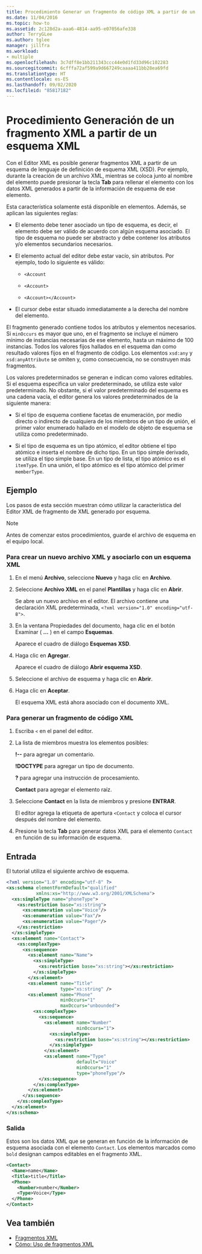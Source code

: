 ```yaml
---
title: Procedimiento Generar un fragmento de código XML a partir de un esquema XML
ms.date: 11/04/2016
ms.topic: how-to
ms.assetid: 2c128d2a-aaa6-4814-aa95-e07056afe338
author: TerryGLee
ms.author: tglee
manager: jillfra
ms.workload:
- multiple
ms.openlocfilehash: 3c7dff8e1bb211343ccc44e0d1fd33d96c102283
ms.sourcegitcommit: 6cfffa72af599a9d667249caaaa411bb28ea69fd
ms.translationtype: HT
ms.contentlocale: es-ES
ms.lasthandoff: 09/02/2020
ms.locfileid: "85817182"
---
```

# <a name="how-to-generate-an-xml-snippet-from-an-xml-schema"></a>Procedimiento Generación de un fragmento XML a partir de un esquema XML

Con el Editor XML es posible generar fragmentos XML a partir de un esquema de lenguaje de definición de esquema XML (XSD). Por ejemplo, durante la creación de un archivo XML, mientras se coloca junto al nombre del elemento puede presionar la tecla **Tab** para rellenar el elemento con los datos XML generados a partir de la información de esquema de ese elemento.

Esta característica solamente está disponible en elementos. Además, se aplican las siguientes reglas:

- El elemento debe tener asociado un tipo de esquema, es decir, el elemento debe ser válido de acuerdo con algún esquema asociado. El tipo de esquema no puede ser abstracto y debe contener los atributos y/o elementos secundarios necesarios.

- El elemento actual del editor debe estar vacío, sin atributos. Por ejemplo, todo lo siguiente es válido:

  - `<Account`

  - `<Account>`

  - `<Account></Account>`

- El cursor debe estar situado inmediatamente a la derecha del nombre del elemento.

El fragmento generado contiene todos los atributos y elementos necesarios. Si `minOccurs` es mayor que uno, en el fragmento se incluye el número mínimo de instancias necesarias de ese elemento, hasta un máximo de 100 instancias. Todos los valores fijos hallados en el esquema dan como resultado valores fijos en el fragmento de código. Los elementos `xsd:any` y `xsd:anyAttribute` se omiten y, como consecuencia, no se construyen más fragmentos.

Los valores predeterminados se generan e indican como valores editables. Si el esquema especifica un valor predeterminado, se utiliza este valor predeterminado. No obstante, si el valor predeterminado del esquema es una cadena vacía, el editor genera los valores predeterminados de la siguiente manera:

- Si el tipo de esquema contiene facetas de enumeración, por medio directo o indirecto de cualquiera de los miembros de un tipo de unión, el primer valor enumerado hallado en el modelo de objeto de esquema se utiliza como predeterminado.

- Si el tipo de esquema es un tipo atómico, el editor obtiene el tipo atómico e inserta el nombre de dicho tipo. En un tipo simple derivado, se utiliza el tipo simple base. En un tipo de lista, el tipo atómico es el `itemType`. En una unión, el tipo atómico es el tipo atómico del primer `memberType`.

## <a name="example"></a>Ejemplo

Los pasos de esta sección muestran cómo utilizar la característica del Editor XML de fragmento de XML generado por esquema.

> [!NOTE]
> Antes de comenzar estos procedimientos, guarde el archivo de esquema en el equipo local.

### <a name="to-create-a-new-xml-file-and-associate-it-with-an-xml-schema"></a>Para crear un nuevo archivo XML y asociarlo con un esquema XML

1. En el menú **Archivo**, seleccione **Nuevo** y haga clic en **Archivo**.

2. Seleccione **Archivo XML** en el panel **Plantillas** y haga clic en **Abrir**.

     Se abre un nuevo archivo en el editor. El archivo contiene una declaración XML predeterminada, `<?xml version="1.0" encoding="utf-8">`.

3. En la ventana Propiedades del documento, haga clic en el botón Examinar ( **…** ) en el campo **Esquemas**.

     Aparece el cuadro de diálogo **Esquemas XSD**.

4. Haga clic en **Agregar**.

     Aparece el cuadro de diálogo **Abrir esquema XSD**.

5. Seleccione el archivo de esquema y haga clic en **Abrir**.

6. Haga clic en **Aceptar**.

     El esquema XML está ahora asociado con el documento XML.

### <a name="to-generate-an-xml-snippet"></a>Para generar un fragmento de código XML

1. Escriba `<` en el panel del editor.

2. La lista de miembros muestra los elementos posibles:

     **!--** para agregar un comentario.

     **!DOCTYPE** para agregar un tipo de documento.

     **?** para agregar una instrucción de procesamiento.

     **Contact** para agregar el elemento raíz.

3. Seleccione **Contact** en la lista de miembros y presione **ENTRAR**.

     El editor agrega la etiqueta de apertura `<Contact` y coloca el cursor después del nombre del elemento.

4. Presione la tecla **Tab** para generar datos XML para el elemento `Contact` en función de su información de esquema.

## <a name="input"></a>Entrada

El tutorial utiliza el siguiente archivo de esquema.

```xml
<?xml version="1.0" encoding="utf-8" ?>
<xs:schema elementFormDefault="qualified"
           xmlns:xs="http://www.w3.org/2001/XMLSchema">
  <xs:simpleType name="phoneType">
    <xs:restriction base="xs:string">
      <xs:enumeration value="Voice"/>
      <xs:enumeration value="Fax"/>
      <xs:enumeration value="Pager"/>
    </xs:restriction>
  </xs:simpleType>
  <xs:element name="Contact">
    <xs:complexType>
      <xs:sequence>
        <xs:element name="Name">
          <xs:simpleType>
            <xs:restriction base="xs:string"></xs:restriction>
          </xs:simpleType>
        </xs:element>
        <xs:element name="Title"
                    type="xs:string" />
        <xs:element name="Phone"
                    minOccurs="1"
                    maxOccurs="unbounded">
          <xs:complexType>
            <xs:sequence>
              <xs:element name="Number"
                          minOccurs="1">
                <xs:simpleType>
                  <xs:restriction base="xs:string"></xs:restriction>
                </xs:simpleType>
              </xs:element>
              <xs:element name="Type"
                          default="Voice"
                          minOccurs="1"
                          type="phoneType"/>
            </xs:sequence>
          </xs:complexType>
        </xs:element>
      </xs:sequence>
    </xs:complexType>
  </xs:element>
</xs:schema>
```

### <a name="output"></a>Salida

Estos son los datos XML que se generan en función de la información de esquema asociada con el elemento `Contact`. Los elementos marcados como `bold` designan campos editables en el fragmento XML.

```xml
<Contact>
  <Name>name</Name>
  <Title>title</Title>
  <Phone>
    <Number>number</Number>
    <Type>Voice</Type>
  </Phone>
</Contact>
```

## <a name="see-also"></a>Vea también

- [Fragmentos XML](../xml-tools/xml-snippets.md)
- [Cómo: Uso de fragmentos XML](../xml-tools/how-to-use-xml-snippets.md)
